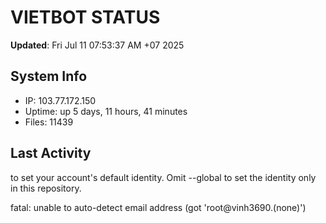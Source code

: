 # VIETBOT STATUS
**Updated**: Fri Jul 11 07:53:37 AM +07 2025

## System Info
- IP: 103.77.172.150
- Uptime: up 5 days, 11 hours, 41 minutes
- Files: 11439

## Last Activity

to set your account's default identity.
Omit --global to set the identity only in this repository.

fatal: unable to auto-detect email address (got 'root@vinh3690.(none)')

